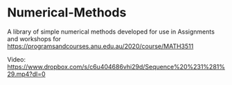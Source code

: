 # Numerical-Methods
A library of simple numerical methods developed for use in Assignments and workshops for https://programsandcourses.anu.edu.au/2020/course/MATH3511 <br>

Video: <br>
https://www.dropbox.com/s/c6u404686vhi29d/Sequence%20%231%281%29.mp4?dl=0
